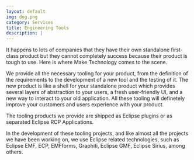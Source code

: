 ```yaml
---
layout: default
img: dog.png
category: Services
title: Engineering Tools
description: |
---
```

  It happens to lots of companies that they have their own standalone first-class product but they cannot completely success because their product is tough to use. Here is where Make Technology comes to the scene. 

  We provide all the necessary tooling for your product, from the definition of the requirements to the development of a new tool and the testing of it. The new product is like a shell for your standalone product which provides several layers of abstraction to your users, a fresh user-friendly UI, and a new way to interact to your old application. All these tooling will definetely improve your customers and users experience with your product.

  The tooling products we provide are shipped as Eclipse plugins or as separated Eclipse RCP Applications.

  In the development of these tooling projects, and like almost all the projects we have been working on, we use Eclipse related technologies, such as Eclipse EMF, ECP, EMFforms, Graphiti, Eclipse GMF, Eclipse Sirius, among others.
